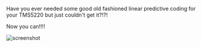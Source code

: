 Have you ever needed some good old fashioned linear predictive coding for your TMS5220 but just couldn't get it?!?!

Now you can!!!!

![screenshot](https://raw.githubusercontent.com/patrick99e99/BlueWizard/master/screenshot.png)

